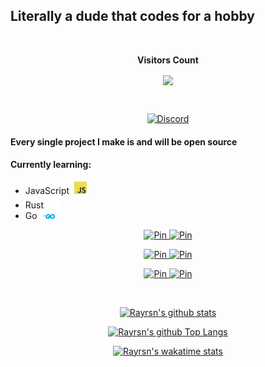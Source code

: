 ## Literally a dude that codes for a hobby

<div align="center">
<br><p align="centre"><b>Visitors Count</b></p>  
<a href="#"><p align="center"><img align="center" src="https://profile-counter.glitch.me/{Rayrsn}/count.svg" /></p> </a>
<br></div>

<p align="center">
    <a href="https://dsc.gg/rayr">
    <img alt="Discord" src="https://discord.c99.nl/widget/theme-4/616702462526488616.png" />
  </a>
</p>

#### Every single project I make is and will be open source

#### Currently learning:
* JavaScript&nbsp; <img src=https://github.com/Rayrsn/Rayrsn/raw/main/img/js.png width=20>
* Rust&nbsp; <img src=https://github.com/Rayrsn/Rayrsn/raw/main/img/rust.png width=20>
* Go&nbsp; <img src=https://github.com/Rayrsn/Rayrsn/raw/main/img/go.png width=20>

<p align="center">
    <a href="https://github.com/Rayrsn/Discord-Custom-RPC">
    <img alt="Pin" src="https://github-readme-stats.vercel.app/api/pin/?username=Rayrsn&repo=Discord-Custom-RPC&show_owner=true&theme=radical" />
  </a>
  <a href="https://github.com/Rayrsn/Dank-Memer-Auto-Typer">
    <img alt="Pin" src="https://github-readme-stats.vercel.app/api/pin/?username=Rayrsn&repo=Dank-Memer-Auto-Typer&show_owner=true&theme=radical" />
  </a>
</p>

<p align="center">
    <a href="https://github.com/Rayrsn/Spotify-Ad-Killer">
    <img alt="Pin" src="https://github-readme-stats.vercel.app/api/pin/?username=Rayrsn&repo=Spotify-Ad-Killer&show_owner=true&theme=radical" />
  </a>
  <a href="https://github.com/Rayrsn/Minecraft-Auto-Mod-Downloader">
    <img alt="Pin" src="https://github-readme-stats.vercel.app/api/pin/?username=Rayrsn&repo=Minecraft-Auto-Mod-Downloader&show_owner=true&theme=radical" />
  </a>
</p>

<p align="center">
    <a href="https://github.com/Rayrsn/Discord-RPC-cli">
    <img alt="Pin" src="https://github-readme-stats.vercel.app/api/pin/?username=Rayrsn&repo=Discord-RPC-cli&show_owner=true&theme=radical" />
  </a>
  <a href="https://github.com/Rayrsn/mcmodloader">
    <img alt="Pin" src="https://github-readme-stats.vercel.app/api/pin/?username=Rayrsn&repo=mcmodloader&show_owner=true&theme=radical" />
  </a>
</p>
  
<br>

<p align="center">
  <a href="https://github.com/Rayrsn?tab=repositories">
    <img alt="Rayrsn's github stats" src="https://github-readme-stats.vercel.app/api?username=Rayrsn&theme=radical&layout=compact&count_private=true" />
  </a>
</p>
<p align="center">
  <a href="https://github.com/Rayrsn?tab=repositories">
    <img alt="Rayrsn's github Top Langs" src="https://github-readme-stats.vercel.app/api/top-langs/?username=Rayrsn&langs_count=10&exclude_repo=dotfiles&theme=radical&layout=compact" />
  </a>
</p>
<p align="center">
  <a href="https://wakatime.com/@Rayr">
    <img alt="Rayrsn's wakatime stats" src="https://github-readme-stats.vercel.app/api/wakatime?username=Rayr&theme=radical" />
  </a>
</p>
